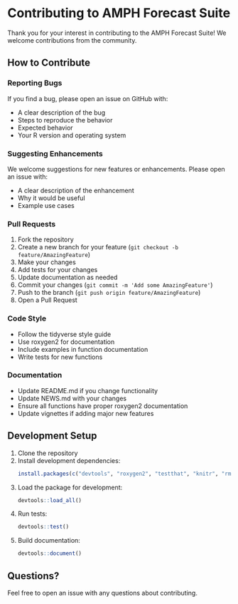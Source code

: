 # Contributing to AMPH Forecast Suite

Thank you for your interest in contributing to the AMPH Forecast Suite! We welcome contributions from the community.

## How to Contribute

### Reporting Bugs

If you find a bug, please open an issue on GitHub with:
- A clear description of the bug
- Steps to reproduce the behavior
- Expected behavior
- Your R version and operating system

### Suggesting Enhancements

We welcome suggestions for new features or enhancements. Please open an issue with:
- A clear description of the enhancement
- Why it would be useful
- Example use cases

### Pull Requests

1. Fork the repository
2. Create a new branch for your feature (`git checkout -b feature/AmazingFeature`)
3. Make your changes
4. Add tests for your changes
5. Update documentation as needed
6. Commit your changes (`git commit -m 'Add some AmazingFeature'`)
7. Push to the branch (`git push origin feature/AmazingFeature`)
8. Open a Pull Request

### Code Style

- Follow the tidyverse style guide
- Use roxygen2 for documentation
- Include examples in function documentation
- Write tests for new functions

### Documentation

- Update README.md if you change functionality
- Update NEWS.md with your changes
- Ensure all functions have proper roxygen2 documentation
- Update vignettes if adding major new features

## Development Setup

1. Clone the repository
2. Install development dependencies:
   ```r
   install.packages(c("devtools", "roxygen2", "testthat", "knitr", "rmarkdown"))
   ```
3. Load the package for development:
   ```r
   devtools::load_all()
   ```
4. Run tests:
   ```r
   devtools::test()
   ```
5. Build documentation:
   ```r
   devtools::document()
   ```

## Questions?

Feel free to open an issue with any questions about contributing.

